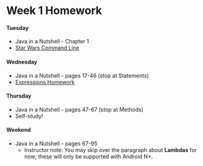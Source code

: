 # Week 1 Homework

#### Tuesday

* Java in a Nutshell - Chapter 1
* [Star Wars Command Line](https://github.com/ga-adi/starwars-command-line)

#### Wednesday

* Java in a Nutshell - pages 17-46 (stop at Statements)
* [Expressions Homework](https://github.com/ga-adi/expressions-homework)

#### Thursday

* Java in a Nutshell - pages 47-67 (stop at Methods)
* Self-study!

#### Weekend

* Java in a Nutshell - pages 67-95
  - Instructor note: You may skip over the paragraph about **Lambdas** for now; these will only be supported with Android N+.
